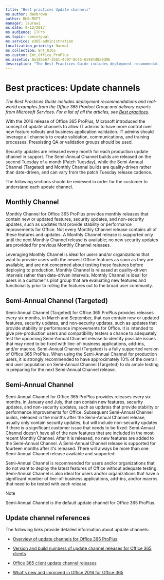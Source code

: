 ```yaml
---
title: "Best practices Update channels"
ms.author: danbrown
author: DHB-MSFT
manager: laurawi
ms.date: 9/12/2017
ms.audience: ITPro
ms.topic: concetpual
ms.service: o365-administration
localization_priority: Normal
ms.collection: Ent_O365
ms.custom: Ent_Office_ProPlus
ms.assetid: 0a185e67-2b81-4c97-8c45-65984d8a9d9b
description: "The Best Practices Guide includes deployment recommendations and real-world examples from the Office 365 Product Group and delivery experts from Microsoft Services. For a list of all the articles, see Best practices."
---
```


# Best practices: Update channels

 *The Best Practices Guide includes deployment recommendations and real-world examples from the Office 365 Product Group and delivery experts from Microsoft Services. For a list of all the articles, see [Best practices](best-practices.md).* 
  
With the 2016 release of Office 365 ProPlus, Microsoft introduced the concept of update channels to allow IT admins to have more control over new feature rollouts and business application validation. IT admins should leverage all channels to create validation, communications, and training processes. Preexisting QA or validation groups should be used.
  
Security updates are released every month for each production update channel in support. The Semi-Annual Channel builds are released on the second Tuesday of a month (Patch Tuesday), while the Semi-Annual Channel (Targeted) and Monthly Channel builds are quality-driven rather than date-driven, and can vary from the patch Tuesday release cadence. 
  
The following sections should be reviewed in order for the customer to understand each update channel.
  
## Monthly Channel

Monthly Channel for Office 365 ProPlus provides monthly releases that contain new or updated features, security updates, and non-security updates, such as updates that provide stability or performance improvements for Office. Not every Monthly Channel release contains all of these features and updates. A Monthly Channel release is supported only until the next Monthly Channel release is available; no new security updates are provided for previous Monthly Channel releases.
  
Leveraging Monthly Channel is ideal for users and/or organizations that want to provide users with the newest Office features as soon as they are available, and are not concerned about testing these features before deploying to production. Monthly Channel is released at quality-driven intervals rather than date-driven intervals. Monthly Channel is ideal for users in a customer's pilot group that are evaluating new features and functionality prior to rolling the features out to the broad user community.
  
## Semi-Annual Channel (Targeted)

Semi-Annual Channel (Targeted) for Office 365 ProPlus provides releases every six months, in March and September, that can contain new or updated features, security updates, and non-security updates, such as updates that provide stability or performance improvements for Office. It is intended to give pre-production users and compatibility testers a chance to adequately test the upcoming Semi-Annual Channel release to identify possible issues that may need to be fixed with line-of-business applications, add-ins, and/or macros. Semi-Annual Channel (Targeted) is a fully supported version of Office 365 ProPlus. When using the Semi-Annual Channel for production users, it is strongly recommended to have approximately 10% of the overall end user population on Semi-Annual Channel (Targeted) to do ample testing in preparing for the next Semi-Annual Channel release.
  
## Semi-Annual Channel

Semi-Annual Channel for Office 365 ProPlus provides releases every six months, in January and July, that can contain new features, security updates, and non-security updates, such as updates that provide stability or performance improvements for Office. Subsequent Semi-Annual Channel builds, released in the months after the Semi-Annual Channel release, usually only contain security updates, but will include non-security updates if there is a significant customer issue that needs to be fixed. Semi-Annual Channel doesn't have all of the new features that are included in the most recent Monthly Channel. After it is released, no new features are added to the Semi-Annual Channel. A Semi-Annual Channel release is supported for fourteen months after it's released. There will always be more than one Semi-Annual Channel release available and supported.
  
Semi-Annual Channel is recommended for users and/or organizations that do not want to deploy the latest features of Office without adequate testing. Semi-Annual Channel is also ideal for users and/or organizations that have a significant number of line-of-business applications, add-ins, and/or macros that need to be tested with each release.
  
> [!NOTE]
>  Semi-Annual Channel is the default update channel for Office 365 ProPlus.
  
## Update channel references

The following links provide detailed information about update channels:
  
- [Overview of update channels for Office 365 ProPlus](https://technet.microsoft.com/en-us/library/mt455210.aspx)
    
- [Version and build numbers of update channel releases for Office 365 clients](https://technet.microsoft.com/en-us/library/mt592918.aspx)
    
- [Office 365 client update channel releases](https://technet.microsoft.com/en-us/office/mt465751)
    
- [What's new and improved in Office 2016 for Office 365](https://support.office.com/en-us/article/What-s-new-and-improved-in-Office-2016-for-Office-365-95c8d81d-08ba-42c1-914f-bca4603e1426?ui=en-US&amp;rs=en-US&amp;ad=US)
    

